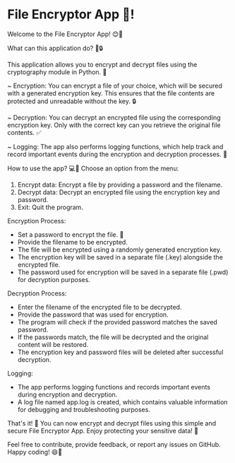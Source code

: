 # File Encryptor App 💠!
Welcome to the File Encryptor App! 😊🔐

What can this application do? 📝🔒

This application allows you to encrypt and decrypt files using the cryptography module in Python. 🔑

~ Encryption: You can encrypt a file of your choice, which will be secured with a generated encryption key. This ensures that the file contents are protected and unreadable without the key. 🔒

~ Decryption: You can decrypt an encrypted file using the corresponding encryption key. Only with the correct key can you retrieve the original file contents. ✅

~ Logging: The app also performs logging functions, which help track and record important events during the encryption and decryption processes. 📝

How to use the app? 💻🔧
Choose an option from the menu:

1) Encrypt data: Encrypt a file by providing a password and the filename.
2) Decrypt data: Decrypt an encrypted file using the encryption key and password.
3) Exit: Quit the program.


Encryption Process:

- Set a password to encrypt the file. 🔑 
- Provide the filename to be encrypted. 
- The file will be encrypted using a randomly generated encryption key.
- The encryption key will be saved in a separate file (.key) alongside the encrypted file.
- The password used for encryption will be saved in a separate file (.pwd) for decryption purposes.


Decryption Process:

- Enter the filename of the encrypted file to be decrypted.
- Provide the password that was used for encryption.
- The program will check if the provided password matches the saved password.
- If the passwords match, the file will be decrypted and the original content will be restored.
- The encryption key and password files will be deleted after successful decryption.


Logging:

- The app performs logging functions and records important events during encryption and decryption.
- A log file named app.log is created, which contains valuable information for debugging and troubleshooting purposes.


That's it! 🎉 You can now encrypt and decrypt files using this simple and secure File Encryptor App. Enjoy protecting your sensitive data! 🔐

Feel free to contribute, provide feedback, or report any issues on GitHub. Happy coding! 😄🐙
